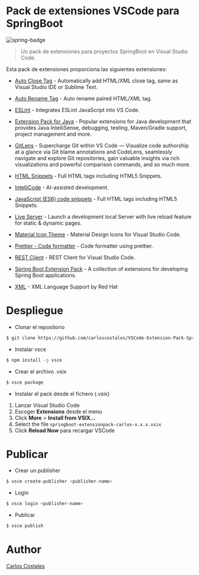 # Pack de extensiones VSCode para SpringBoot
![spring-badge]

> Un pack de extensiones para proyectos SpringBoot en Visual Studio Code.

Esta pack de extensiones proporciona las siguientes extensiones:

- [Auto Close Tag](https://marketplace.visualstudio.com/items?itemName=formulahendry.auto-close-tag) - Automatically add HTML/XML close tag, same as Visual Studio IDE or Sublime Text.

- [Auto Rename Tag](https://marketplace.visualstudio.com/items?itemName=formulahendry.auto-rename-tag) - Auto rename paired HTML/XML tag.

- [ESLint](https://marketplace.visualstudio.com/items?itemName=dbaeumer.vscode-eslint) - Integrates ESLint JavaScript into VS Code.

- [Extension Pack for Java](https://marketplace.visualstudio.com/items?itemName=vscjava.vscode-java-pack) - Popular extensions for Java development that provides Java IntelliSense, debugging, testing, Maven/Gradle support, project management and more.

- [GitLens](https://marketplace.visualstudio.com/items?itemName=eamodio.gitlens) - Supercharge Git within VS Code — Visualize code authorship at a glance via Git blame annotations and CodeLens, seamlessly navigate and explore Git repositories, gain valuable insights via rich visualizations and powerful comparison commands, and so much more.

- [HTML Snippets](https://marketplace.visualstudio.com/items?itemName=abusaidm.html-snippets) - Full HTML tags including HTML5 Snippets.

- [IntelliCode](https://marketplace.visualstudio.com/items?itemName=VisualStudioExptTeam.vscodeintellicode) - AI-assisted development.

- [JavaScript (ES6) code snippets](https://marketplace.visualstudio.com/items?itemName=xabikos.JavaScriptSnippets) - Full HTML tags including HTML5 Snippets.

- [Live Server](https://marketplace.visualstudio.com/items?itemName=ritwickdey.LiveServer) - Launch a development local Server with live reload feature for static & dynamic pages.

- [Material Icon Theme](https://marketplace.visualstudio.com/items?itemName=PKief.material-icon-theme) - Material Design Icons for Visual Studio Code.

- [Prettier - Code formatter](https://marketplace.visualstudio.com/items?itemName=esbenp.prettier-vscode) - Code formatter using prettier.

- [REST Client](https://marketplace.visualstudio.com/items?itemName=humao.rest-client) - REST Client for Visual Studio Code.

- [Spring Boot Extension Pack](https://marketplace.visualstudio.com/items?itemName=Pivotal.vscode-boot-dev-pack) - A collection of extensions for developing Spring Boot applications.

- [XML](https://marketplace.visualstudio.com/items?itemName=redhat.vscode-xml) - XML Language Support by Red Hat

# Despliegue

- Clonar el repositorio

```bash
$ git clone https://github.com/carloscostales/VSCode-Extension-Pack-SpringBoot
```

- Instalar vsce

```bash
$ npm install -g vsce
```

- Crear el archivo .vsix

```bash
$ vsce package
```

- Instalar el pack desde el fichero (.vsix)

1. Lanzar Visual Studio Code
2. Escoger **Extensions** desde el menu
3. Click **More** > **Install from VSIX...**
4. Select the file `springboot-extensionpack-carlos-x.x.x.vsix`
5. Click **Reload Now** para recargar VSCode

# Publicar

- Crear un publisher

```bash
$ vsce create-publisher <publisher-name>
```

- Login

```bash
$ vsce login <publisher-name>
```

- Publicar

```bash
$ vsce publish
```

# Author

[Carlos Costales](https://github.com/carloscostales)

[spring-badge]: https://spring.io/images/spring-logo-9146a4d3298760c2e7e49595184e1975.svg